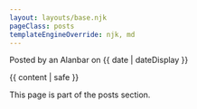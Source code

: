 ```yaml
---
layout: layouts/base.njk
pageClass: posts
templateEngineOverride: njk, md
---
```


<p class="date">
  Posted by an Alanbar on <time datetime="{{ date }}">{{ date | dateDisplay }}</time>
</p>
<main>
  {{ content | safe }}
  <div class="footnote"; font-size: 0.6em;>
    <p>
      This page is part of the posts section.
    </p>
  </div>
</main>
